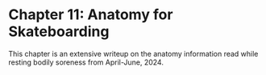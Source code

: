 # Chapter 11: Anatomy for Skateboarding

This chapter is an extensive writeup on the anatomy information read while resting bodily soreness from April-June, 2024.
